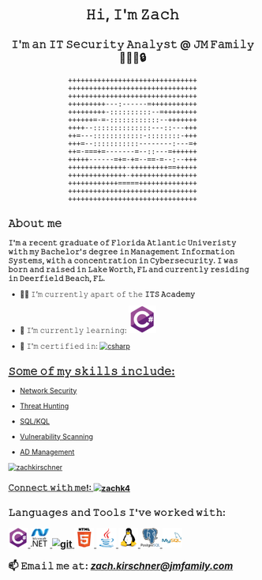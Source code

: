<h1 align="center">𝙷𝚒, 𝙸'𝚖 𝚉𝚊𝚌𝚑</h1>

<h2 align="center">𝙸'𝚖 𝚊𝚗 𝙸𝚃 𝚂𝚎𝚌𝚞𝚛𝚒𝚝𝚢 𝙰𝚗𝚊𝚕𝚢𝚜𝚝 @ 𝙹𝙼 𝙵𝚊𝚖𝚒𝚕𝚢👨🏻‍💻🔒</h2>
<div align="center">
<pre>
+++++++++++++++++++++++++++++++
+++++++++++++++++++++++++++++++
+++++++++++++++++++++++++++++++
+++++++++---:------=+++++++++++
+++++++++-::::::::::--=++++++++
++++++=-=-::::::::::::--+++++++
++++--::::::::::::::---::---+++
++=---::::::::::::-::::::::-+++
+++=--:::::::::::--------:---=+
++=-===+=-------=--::---=++++++
+++++------=+=-+=--==-=--:--+++
++++++++++++++-+++++++++==+++++
++++++++++++++-++++++++++++++++
++++++++++++=====++++++++++++++
+++++++++++++++++++++++++++++++
+++++++++++++++++++++++++++++++
</pre>
</div>

<h2 align="left">𝙰𝚋𝚘𝚞𝚝 𝚖𝚎</h2>
<b>  𝙸'𝚖 𝚊 𝚛𝚎𝚌𝚎𝚗𝚝 𝚐𝚛𝚊𝚍𝚞𝚊𝚝𝚎 𝚘𝚏 𝙵𝚕𝚘𝚛𝚒𝚍𝚊 𝙰𝚝𝚕𝚊𝚗𝚝𝚒𝚌 𝚄𝚗𝚒𝚟𝚎𝚛𝚒𝚜𝚝𝚢 𝚠𝚒𝚝𝚑 𝚖𝚢 𝙱𝚊𝚌𝚑𝚎𝚕𝚘𝚛'𝚜 𝚍𝚎𝚐𝚛𝚎𝚎 𝚒𝚗 𝙼𝚊𝚗𝚊𝚐𝚎𝚖𝚎𝚗𝚝 𝙸𝚗𝚏𝚘𝚛𝚖𝚊𝚝𝚒𝚘𝚗 𝚂𝚢𝚜𝚝𝚎𝚖𝚜, 𝚠𝚒𝚝𝚑 𝚊 𝚌𝚘𝚗𝚌𝚎𝚗𝚝𝚛𝚊𝚝𝚒𝚘𝚗 𝚒𝚗 𝙲𝚢𝚋𝚎𝚛𝚜𝚎𝚌𝚞𝚛𝚒𝚝𝚢. 𝙸 𝚠𝚊𝚜 𝚋𝚘𝚛𝚗 𝚊𝚗𝚍 𝚛𝚊𝚒𝚜𝚎𝚍 𝚒𝚗 𝙻𝚊𝚔𝚎 𝚆𝚘𝚛𝚝𝚑, 𝙵𝙻 𝚊𝚗𝚍 𝚌𝚞𝚛𝚛𝚎𝚗𝚝𝚕𝚢 𝚛𝚎𝚜𝚒𝚍𝚒𝚗𝚐 𝚒𝚗 𝙳𝚎𝚎𝚛𝚏𝚒𝚎𝚕𝚍 𝙱𝚎𝚊𝚌𝚑, 𝙵𝙻. </b>

- 👨‍🏫 𝙸’𝚖 𝚌𝚞𝚛𝚛𝚎𝚗𝚝𝚕𝚢 𝚊𝚙𝚊𝚛𝚝 𝚘𝚏 𝚝𝚑𝚎 <b>**𝙸𝚃𝚂 𝙰𝚌𝚊𝚍𝚎𝚖𝚢**</b>

- 🌱 𝙸’𝚖 𝚌𝚞𝚛𝚛𝚎𝚗𝚝𝚕𝚢 𝚕𝚎𝚊𝚛𝚗𝚒𝚗𝚐: <img src="https://raw.githubusercontent.com/devicons/devicon/master/icons/csharp/csharp-original.svg" alt="csharp" width="55" height="55"/>

- 📜 𝙸'𝚖 𝚌𝚎𝚛𝚝𝚒𝚏𝚒𝚎𝚍 𝚒𝚗: <a href="https://www.credly.com/badges/b533da2c-a57b-49dd-8232-428eac6cbc49/linked_in_profile" target="blank"><img src="https://images.credly.com/images/74790a75-8451-400a-8536-92d792c5184a/CompTIA_Security_2Bce.png" alt="csharp" width="55" height="55"/>


<h2 align="left">𝚂𝚘𝚖𝚎 𝚘𝚏 𝚖𝚢 𝚜𝚔𝚒𝚕𝚕𝚜 𝚒𝚗𝚌𝚕𝚞𝚍𝚎:</h2>

- Network Security

- Threat Hunting

- SQL/KQL

- Vulnerability Scanning

- AD Management


<p align="left"> <a href="https://jmfamily.com"><img src="https://i.giphy.com/O07VRy6zhkpVf2Nvus.webp" alt="zachkirschner" width="200" height="100" /> </p>

<h3 align="left">𝙲𝚘𝚗𝚗𝚎𝚌𝚝 𝚠𝚒𝚝𝚑 𝚖𝚎!: <a href="https://linkedin.com/in/zachk4" target="blank"><img align="center" src="https://raw.githubusercontent.com/rahuldkjain/github-profile-readme-generator/master/src/images/icons/Social/linked-in-alt.svg" alt="zachk4" height="30" width="40"/></a><div>


<h3 align="left">𝙻𝚊𝚗𝚐𝚞𝚊𝚐𝚎𝚜 𝚊𝚗𝚍 𝚃𝚘𝚘𝚕𝚜 𝙸'𝚟𝚎 𝚠𝚘𝚛𝚔𝚎𝚍 𝚠𝚒𝚝𝚑:
<p align="left"> <a href="https://www.w3schools.com/cs/" target="_blank" rel="noreferrer"> <img src="https://raw.githubusercontent.com/devicons/devicon/master/icons/csharp/csharp-original.svg" alt="csharp" width="40" height="40"/> </a> <a href="https://dotnet.microsoft.com/" target="_blank" rel="noreferrer"> <img src="https://raw.githubusercontent.com/devicons/devicon/master/icons/dot-net/dot-net-original-wordmark.svg" alt="dotnet" width="40" height="40"/> </a> <a href="https://git-scm.com/" target="_blank" rel="noreferrer"> <img src="https://www.vectorlogo.zone/logos/git-scm/git-scm-icon.svg" alt="git" width="40" height="40"/> </a> <a href="https://www.w3.org/html/" target="_blank" rel="noreferrer"> <img src="https://raw.githubusercontent.com/devicons/devicon/master/icons/html5/html5-original-wordmark.svg" alt="html5" width="40" height="40"/> </a> <a href="https://www.java.com" target="_blank" rel="noreferrer"> <img src="https://raw.githubusercontent.com/devicons/devicon/master/icons/java/java-original.svg" alt="java" width="40" height="40"/> </a> <a href="https://www.linux.org/" target="_blank" rel="noreferrer"> <img src="https://raw.githubusercontent.com/devicons/devicon/master/icons/linux/linux-original.svg" alt="linux" width="40" height="40"/> </a> <a href="https://www.mysql.com/" target="_blank" rel="noreferrer"> <img src="https://raw.githubusercontent.com/devicons/devicon/master/icons/postgresql/postgresql-original-wordmark.svg" alt="postgresql" width="40" height="40"/> <img src="https://raw.githubusercontent.com/devicons/devicon/master/icons/mysql/mysql-original-wordmark.svg" alt="mysql" width="40" height="40"/> </a> </p>

<b>📫 𝙴𝚖𝚊𝚒𝚕 𝚖𝚎 𝚊𝚝: <i>zach.kirschner@jmfamily.com</i></b>

